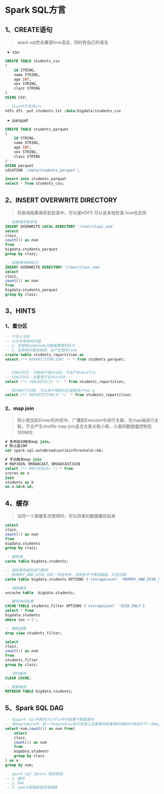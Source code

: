 # Spark SQL方言

## 1、CREATE语句

> spark sql完全兼容hive语法，同时有自己的语法

- csv

```sql
CREATE TABLE students_csv
(
    id STRING, 
    name STRING,
    age INT,
    sex STRING,
    clazz STRING
) 
USING CSV;

-- hive中不支持csv
hdfs dfs -put students.txt /data/bigdata/students_csv
```

- parquet

```sql
CREATE TABLE students_parquet
(
    id STRING, 
    name STRING,
    age INT,
    sex STRING,
    clazz STRING
) 
USING parquet
LOCATION '/data/students_parquet';

insert into students_parquet
select * from students_csv;
```

## 2、INSERT OVERWRITE DIRECTORY

> 将查询结果保存到目录中，可以是HDFS 可以说本地目录
> hive也支持

```sql
-- 结果保存到本地
INSERT OVERWRITE LOCAL DIRECTORY '/root/clazz_num'
select 
clazz,
count(1) as num
from 
bigdata.students_parquet
group by clazz;

-- 结果保存到HDFS
INSERT OVERWRITE DIRECTORY '/root/clazz_num'
select 
clazz,
count(1) as num
from 
bigdata.students_parquet
group by clazz;
```

## 3、HINTS

### 1、重分区

```sql
-- 产生小文件
-- 小文件带来的问题
-- 1、会增加namenode元数据管理的压力
-- 2、会影响计算的效率，会产生很多task
create table students_repartition as 
select /*+ REPARTITION(100) */ * from students_parquet;


-- COALESCE：只能用于减少分区，不会产生shuffle
-- COALESCE：主要用于合并小文件
select /*+ COALESCE(3) */  * from students_repartition;

-- REPARTITION: 可以用于增加分区或者减少fen'q
select /*+ REPARTITION(3) */  * from students_repartition;
```

### 2、map join

> 将小表加到Driver的内存中，广播到Executor中进行关联，在map端进行关联，不会产生shuffle
> map join适合大表关联小表，小表的数据量控制在100M内

```sql
# 急用自动触发map join,
# 默认是10M
set spark.sql.autoBroadcastJoinThreshold=1kb;

# 手动触发map join
# MAPJOIN，BROADCAST，BROADCASTJOIN
select /*+ MAPJOIN(b) */ * from 
scores as a
join
students as b
on a.id=b.id;
```

## 4、缓存

> 当同一个表被多次使用时，可以将表的数据缓存起来

```sql
select 
clazz,
count(1) as num
from 
bigdata.students
group by clazz;

-- 缓存表
cache table bigdata.students;

-- 指定缓存级别进行缓存
-- MEMORY_AND_DISK_SER：先放内存，内存放不下再放磁盘，并且压缩
cache table bigdata.students OPTIONS ('storageLevel' 'MEMORY_AND_DISK_SER');

-- 清除缓存
uncache table  bigdata.students;

-- 缓存中间结果
CACHE TABLE students_filter OPTIONS ('storageLevel' 'DISK_ONLY')
select * from 
bigdata.students
where sex ='1';

-- 删除视图
drop view students_filter;

select 
clazz,
count(1) as num
from 
students_filter
group by clazz;

-- 清空缓存
CLEAR CACHE;

-- 刷新缓存
REFRESH TABLE bigdata.students;
```

## 5、Spark SQL DAG

```sql
-- 在spark sql中两次shuffle中间结果不需要落地
-- 在mapreduce中，前一个mapredceu执行结束之后需要将结果保存到HDFS再进行下一次mapreduce
select num,count(1) as num from(
    select 
    clazz,
    count(1) as num
    from 
    bigdata.students
    group by clazz
) as a
group by num;

-- spark sql 比hive 快的原因
-- 1、缓存
-- 2、DAG
-- 3、spark是粗粒度资源调度
```


